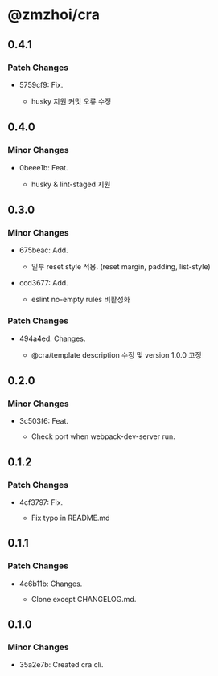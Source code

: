 # @zmzhoi/cra

## 0.4.1

### Patch Changes

- 5759cf9: Fix.

  - husky 지원 커밋 오류 수정

## 0.4.0

### Minor Changes

- 0beee1b: Feat.

  - husky & lint-staged 지원

## 0.3.0

### Minor Changes

- 675beac: Add.

  - 일부 reset style 적용. (reset margin, padding, list-style)

- ccd3677: Add.

  - eslint no-empty rules 비활성화

### Patch Changes

- 494a4ed: Changes.

  - @cra/template description 수정 및 version 1.0.0 고정

## 0.2.0

### Minor Changes

- 3c503f6: Feat.

  - Check port when webpack-dev-server run.

## 0.1.2

### Patch Changes

- 4cf3797: Fix.

  - Fix typo in README.md

## 0.1.1

### Patch Changes

- 4c6b11b: Changes.

  - Clone except CHANGELOG.md.

## 0.1.0

### Minor Changes

- 35a2e7b: Created cra cli.
